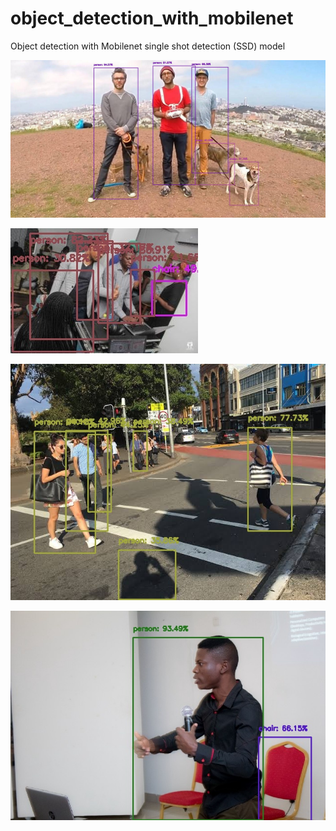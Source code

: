 # object_detection_with_mobilenet
Object detection with Mobilenet single shot detection (SSD) model

![Picture 1](https://github.com/olubiyiontheweb/object_detection_with_mobilenet/blob/main/detected_scene_0.jpg)

![Picture 2](https://github.com/olubiyiontheweb/object_detection_with_mobilenet/blob/main/detected_scene_1.jpg)

![Picture 3](https://github.com/olubiyiontheweb/object_detection_with_mobilenet/blob/main/detected_scene_2.jpg)

![Picture 4](https://github.com/olubiyiontheweb/object_detection_with_mobilenet/blob/main/detected_scene_3.jpg)
